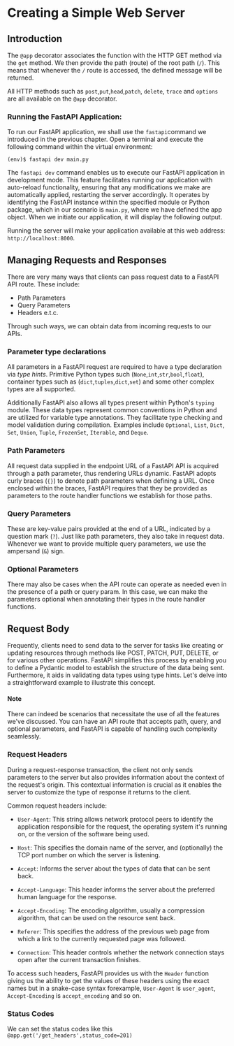 # Creating a Simple Web Server

## Introduction

The `@app` decorator associates the function with the HTTP GET method via the `get` method. We then provide the path (route) of the root path (`/`). This means that whenever the `/` route is accessed, the defined message will be returned.

All HTTP methods such as `post`,`put`,`head`,`patch`, `delete`, `trace` and `options` are all available on the `@app` decorator.

### **Running the FastAPI Application:**

To run our FastAPI application, we shall use the `fastapi`command we introduced in the previous chapter. Open a terminal and execute the following command within the virtual environment:

```console title="Running the server with the FastAPI CLI"
(env)$ fastapi dev main.py
```

The `fastapi dev` command enables us to execute our FastAPI application in development mode. This feature facilitates running our application with auto-reload functionality, ensuring that any modifications we make are automatically applied, restarting the server accordingly. It operates by identifying the FastAPI instance within the specified module or Python package, which in our scenario is `main.py`, where we have defined the app object. When we initiate our application, it will display the following output.

Running the server will make your application available at this web address: `http://localhost:8000`.

## Managing Requests and Responses

There are very many ways that clients can pass request data to a FastAPI API route. These include:

- Path Parameters
- Query Parameters
- Headers e.t.c.

Through such ways, we can obtain data from incoming requests to our APIs.

### Parameter type declarations

All parameters in a FastAPI request are required to have a type declaration via _type hints_. Primitive Python types such (`None`,`int`,`str`,`bool`,`float`), container types such as (`dict`,`tuples`,`dict`,`set`) and some other complex types are all supported.

Additionally FastAPI also allows all types present within Python's `typing` module.
These data types represent common conventions in Python and are utilized for variable type annotations. They facilitate type checking and model validation during compilation. Examples include `Optional`, `List`, `Dict`, `Set`, `Union`, `Tuple`, `FrozenSet`, `Iterable`, and `Deque`.

### Path Parameters

All request data supplied in the endpoint URL of a FastAPI API is acquired through a path parameter, thus rendering URLs dynamic. FastAPI adopts curly braces (`{}`) to denote path parameters when defining a URL. Once enclosed within the braces, FastAPI requires that they be provided as parameters to the route handler functions we establish for those paths.

### Query Parameters

These are key-value pairs provided at the end of a URL, indicated by a question mark (`?`). Just like path parameters, they also take in request data. Whenever we want to provide multiple query parameters, we use the ampersand (`&`) sign.

### Optional Parameters

There may also be cases when the API route can operate as needed even in the presence of a path or query param. In this case, we can make the parameters optional when annotating their types in the route handler functions.

## Request Body

Frequently, clients need to send data to the server for tasks like creating or updating resources through methods like POST, PATCH, PUT, DELETE, or for various other operations. FastAPI simplifies this process by enabling you to define a Pydantic model to establish the structure of the data being sent. Furthermore, it aids in validating data types using type hints. Let's delve into a straightforward example to illustrate this concept.

#### Note

There can indeed be scenarios that necessitate the use of all the features we've discussed. You can have an API route that accepts path, query, and optional parameters, and FastAPI is capable of handling such complexity seamlessly.

### Request Headers

During a request-response transaction, the client not only sends parameters to the server but also provides information about the context of the request's origin. This contextual information is crucial as it enables the server to customize the type of response it returns to the client.

Common request headers include:

- `User-Agent`: This string allows network protocol peers to identify the application responsible for the request, the operating system it's running on, or the version of the software being used.

- `Host`: This specifies the domain name of the server, and (optionally) the TCP port number on which the server is listening.

- `Accept`: Informs the server about the types of data that can be sent back.

- `Accept-Language`: This header informs the server about the preferred human language for the response.

- `Accept-Encoding`: The encoding algorithm, usually a compression algorithm, that can be used on the resource sent back.

- `Referer`: This specifies the address of the previous web page from which a link to the currently requested page was followed.

- `Connection`: This header controls whether the network connection stays open after the current transaction finishes.

To access such headers, FastAPI provides us with the `Header` function giving us the ability to get the values of these headers using the exact names but in a snake-case syntax forexample, `User-Agent` is `user_agent`, `Accept-Encoding` is `accept_encoding` and so on.

### Status Codes

We can set the status codes like this `@app.get('/get_headers',status_code=201)`